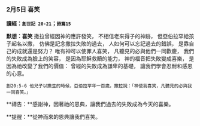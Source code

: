 

### 2月5日 喜笑

**讀經：`創世記 20-21`；`詩篇15`**

**默想：喜笑**
撒拉曾經因神的應許發笑，
不相信老來得子的神跡，
但亞伯拉罕給孩子起名以撒，
仿佛是記念撒拉失敗的過去，
人如何可以忘記過去的錯誤，
是靠自己的成就還是努力？
唯有神可以使罪人喜笑，
凡聽見的必與他們一同歡慶，
我們的失敗成為臉上的笑容，
是因為耶穌救贖的能力，
神的福音把失敗變成喜樂，
是因為祂改變了我們的價值：
曾經的失敗成為謙卑的基礎，
讓我們學會忍耐和感恩的心意。

`創20:5-6 他兒子以撒生的時候，亞伯拉罕年一百歲。撒拉說：「神使我喜笑，凡聽見的必與我一同喜笑。」`

**禱告：**感謝神，因著祂的恩典，讓我們過去的失敗成為今天的喜樂。

**提醒：**從神而來的恩典讓我們喜笑。
